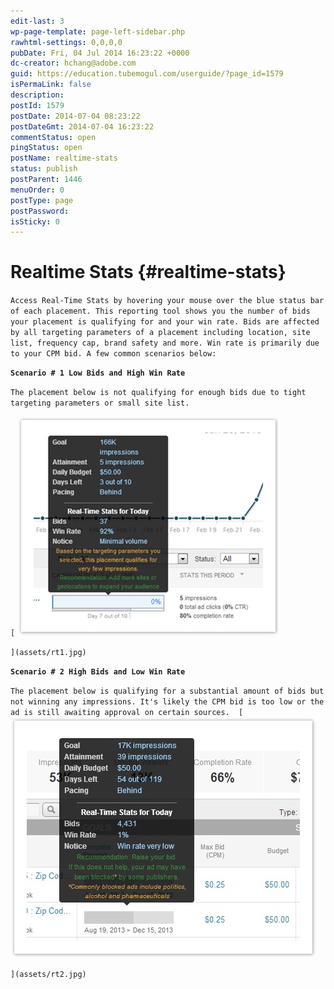 ```yaml
---
edit-last: 3
wp-page-template: page-left-sidebar.php
rawhtml-settings: 0,0,0,0
pubDate: Fri, 04 Jul 2014 16:23:22 +0000
dc-creator: hchang@adobe.com
guid: https://education.tubemogul.com/userguide/?page_id=1579
isPermaLink: false
description: 
postId: 1579
postDate: 2014-07-04 08:23:22
postDateGmt: 2014-07-04 16:23:22
commentStatus: open
pingStatus: open
postName: realtime-stats
status: publish
postParent: 1446
menuOrder: 0
postType: page
postPassword: 
isSticky: 0
---
```


# Realtime Stats {#realtime-stats}

`Access Real-Time Stats by hovering your mouse over the blue status bar of each placement. This reporting tool shows you the number of bids your placement is qualifying for and your win rate. Bids are affected by all targeting parameters of a placement including location, site list, frequency cap, brand safety and more. Win rate is primarily due to your CPM bid. A few common scenarios below:`
  
**`Scenario # 1 Low Bids and High Win Rate`**
  
`The placement below is not qualifying for enough bids due to tight targeting parameters or small site list.`
  
` [ ` ![RT1](assets/rt1.jpg)

`](assets/rt1.jpg)`
  
**`Scenario # 2 High Bids and Low Win Rate`**
  
`The placement below is qualifying for a substantial amount of bids but not winning any impressions. It's likely the CPM bid is too low or the ad is still awaiting approval on certain sources.  [ ` ![RT2](assets/rt2.jpg)

`](assets/rt2.jpg)` 